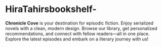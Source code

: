 # HiraTahirsbookshelf-
**Chronicle Cove** is your destination for episodic fiction. Enjoy serialized novels with a clean, modern design. Browse our library, get personalized recommendations, and connect with fellow readers—all in one place. Explore the latest episodes and embark on a literary journey with us!
